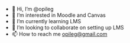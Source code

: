 - 👋 Hi, I’m @opileg
- 👀 I’m interested in Moodle and Canvas
- 🌱 I’m currently learning LMS
- 💞️ I’m looking to collaborate on setting up LMS
- 📫 How to reach me opileg@gmail.com 

<!---
opileg/opileg is a ✨ special ✨ repository because its `README.md` (this file) appears on your GitHub profile.
You can click the Preview link to take a look at your changes.
--->
